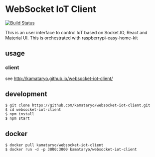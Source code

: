 # WebSocket IoT Client

[![Build Status](https://travis-ci.org/kamataryo/websocket-iot-client.svg?branch=master)](https://travis-ci.org/kamataryo/websocket-iot-client)

This is an user interface to control IoT based on Socket.IO, React and Material UI.
This is orchestrated with raspberrypi-easy-home-kit

## usage

### client

see http://kamataryo.github.io/websocket-iot-client/

## development

```
$ git clone https://github.com/kamataryo/websocket-iot-client.git
$ cd websocket-iot-client
$ npm install
$ npm start
```

## docker

```
$ docker pull kamataryo/websocket-iot-client
$ docker run -d -p 3000:3000 kamataryo/websocket-iot-client
```
